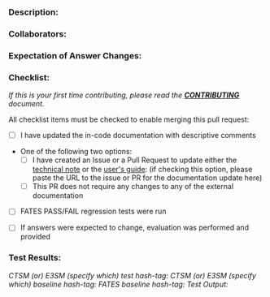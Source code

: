 <!--- Provide a general summary of your changes in the Title above -->

### Description:
<!--- Describe your changes in detail -->
<!--- please add issue number if one exists -->

### Collaborators:
<!--- List names of collaborators or people who have interacted -->
<!--- in bringing about this set of changes -->
<!--- consultation, discussions, etc. -->

### Expectation of Answer Changes:
<!--- Please describe under what conditions, if any, -->
<!--- the model is expected to generated different answers -->
<!--- from the master version of the code -->


### Checklist:
<!--- Go over all the following points, and put an `x` in all the boxes that apply. -->
<!--- If you're unsure about any of these, don't hesitate to ask. We're here to help! -->
*If this is your first time contributing, please read the [**CONTRIBUTING**](https://github.com/NGEET/fates/blob/main/CONTRIBUTING.md) document.*

All checklist items must be checked to enable merging this pull request:
- [ ] I have updated the in-code documentation with descriptive comments
- One of the following two options:
   - [ ] I have created an Issue or a Pull Request to update either the [technical note](https://github.com/NGEET/fates-docs/issues/new/choose) or the [user's guide](https://github.com/NGEET/fates-users-guide/issues/new/choose): (if checking this option, please paste the URL to the issue or PR for the documentation update here)
   - [ ] This PR does not require any changes to any of the external documentation
- [ ] FATES PASS/FAIL regression tests were run
- [ ] If answers were expected to change, evaluation was performed and provided



### Test Results:
<!--- Non-trivial changes require the PASS/FAIL regression tests. -->
<!--- If changes to code are NOT expected to change answers, tests must -->
<!--- be run against a baseline. -->

*CTSM (or) E3SM (specify which) test hash-tag:*
*CTSM (or) E3SM (specify which) baseline hash-tag:*
*FATES baseline hash-tag:*
*Test Output:*

<!--- paste in test results here -->


<!--this template is from https://www.talater.com/open-source-templates/#/page/99--> 

